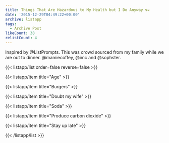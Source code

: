 ```yaml
---
title: Things That Are Hazardous to My Health but I Do Anyway ☢☣
date: '2015-12-29T04:49:22+00:00'
archive: listapp
tags: 
  - Archive Post
likeCount: 38
relistCount: 4
---
```


Inspired by @ListPrompts. This was crowd sourced from my family while we are out to dinner. @mamiecoffey, @imc and @sophster.

<!--more-->

{{< listapp/list order=false reverse=false >}}

   {{< listapp/item title="Age" >}}

   {{< listapp/item title="Burgers" >}}

   {{< listapp/item title="Doubt my wife" >}}

   {{< listapp/item title="Soda" >}}

   {{< listapp/item title="Produce carbon dioxide" >}}

   {{< listapp/item title="Stay up late" >}}

{{< /listapp/list >}}
